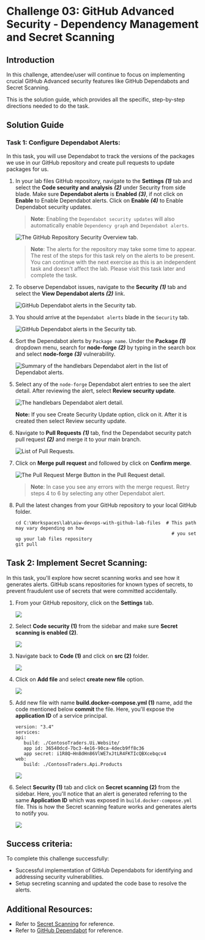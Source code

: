 # Challenge 03: GitHub Advanced Security - Dependency Management and Secret Scanning

## Introduction

In this challenge, attendee/user will continue to focus on implementing crucial GitHub Advanced security features like GitHub Dependabots and Secret Scanning.

This is the solution guide, which provides all the specific, step-by-step directions needed to do the task.

## Solution Guide

### Task 1: Configure Dependabot Alerts:

In this task, you will use Dependabot to track the versions of the packages we use in our GitHub repository and create pull requests to update packages for us.

1. In your lab files GitHub repository, navigate to the **Settings** ***(1)*** tab and select the **Code security and analysis** ***(2)*** under Security from side blade. Make sure **Dependabot alerts** is **Enabled** ***(3)***, if not click on **Enable** to Enable Dependabot alerts. Click on **Enable** ***(4)*** to Enable Dependabot security updates.

   > **Note**: Enabling the `Dependabot security updates` will also automatically enable `Dependency graph` and `Dependabot alerts`.

   ![The GitHub Repository Security Overview tab.](media/ex5-t3-enabledb.png "GitHub Repository Security Overview")

   > **Note**: The alerts for the repository may take some time to appear. The rest of the steps for this task rely on the alerts to be present. You can continue with the next exercise as this is an independent task and doesn't affect the lab. Please visit this task later and complete the task.

1. To observe Dependabot issues, navigate to the **Security** ***(1)*** tab and select the **View Dependabot alerts** ***(2)*** link.

   ![GitHub Dependabot alerts in the Security tab.](media/ex5-t3-viewdb.png "GitHub Dependabot alerts")

1. You should arrive at the `Dependabot alerts` blade in the `Security` tab.

   ![GitHub Dependabot alerts in the Security tab.](media/ex5-t3-dependabot.png "GitHub Dependabot alerts")

1. Sort the Dependabot alerts by `Package name`. Under the **Package** ***(1)*** dropdown menu, search for **node-forge** ***(2)*** by typing in the search box and select **node-forge** ***(3)*** vulnerability.

   ![Summary of the `handlebars` Dependabot alert in the list of Dependabot alerts.](media/ex5-t3-node-forge.png "`handlebars` Dependabot alert")

1. Select any of the `node-forge` Dependabot alert entries to see the alert detail. After reviewing the alert, select **Review security update**.

   ![The `handlebars` Dependabot alert detail.](media/ex5-t3-reviewsu.png "Dependabot alert detail")
   
   **Note:** If you see Create Security Update option, click on it. After it is created then select Review security update. 

1. Navigate to **Pull Requests** ***(1)*** tab, find the Dependabot security patch pull request ***(2)*** and merge it to your main branch.

   ![List of Pull Requests.](media/ex5-t3-open-nfpr.png "Pull Requests")
   
1. Click on **Merge pull request** and followed by click on **Confirm merge**. 

   ![The Pull Request Merge Button in the Pull Request detail.](media/ex5-t3-merge-pr.png "Pull Request Merge Button")
    
   >**Note**: In case you see any errors with the merge request. Retry steps 4 to 6 by selecting any other Dependabot alert.

1. Pull the latest changes from your GitHub repository to your local GitHub folder.

   ```pwsh
   cd C:\Workspaces\lab\aiw-devops-with-github-lab-files  # This path may vary depending on how
                                                            # you set up your lab files repository
   git pull
   ```
   
## Task 2: Implement Secret Scanning:

In this task, you'll explore how secret scanning works and see how it generates alerts. GitHub scans repositories for known types of secrets, to prevent fraudulent use of secrets that were committed accidentally.

1. From your GitHub repository, click on the **Settings** tab.

   ![](media/2dg110.png)
    
1. Select **Code security (1)** from the sidebar and make sure **Secret scanning is enabled (2)**.

   ![](media/2dg111.png)   
    
1. Navigate back to **Code (1)** and click on **src (2)** folder.

   ![](media/2dg112.png)    
   
1. Click on **Add file** and select **create new file** option.

   ![](media/2dg113.png)    
   
1. Add new file with name **build.docker-compose.yml (1)** name, add the code mentioned below **commit** the file. Here, you'll expose the **application ID** of a service principal.

   ```
   version: "3.4"
   services:
   api:
      build: ./ContosoTraders.Ui.Website/
      app id: 36540dcd-7bc3-4e16-90ca-4decb9ff8c36
      app secret: i1R8Q~Hn8dHn86VlWE7xJtLR4FKTIcQBXcebqcv4
   web:
      build: ./ContosoTraders.Api.Products
   ```
   
   ![](media/2dg115.png)   
   
1. Select **Security (1)** tab and click on **Secret scanning (2)** from the sidebar. Here, you'll notice that an alert is generated referring to the same **Application ID** which was exposed in `build.docker-compose.yml` file. This is how the Secret scanning feature works and generates alerts to notify you.

   ![](media/2dg116.png) 

## Success criteria:
To complete this challenge successfully:

- Successful implementation of GitHub Dependabots for identifying and addressing security vulnerabilities.
- Setup secreting scanning and updated the code base to resolve the alerts.

## Additional Resources:

- Refer to [Secret Scanning](https://docs.github.com/en/code-security/secret-scanning/about-secret-scanning) for reference.
- Refer to [GitHub Dependabot](https://docs.github.com/en/code-security/dependabot/dependabot-alerts/about-dependabot-alerts) for reference.
